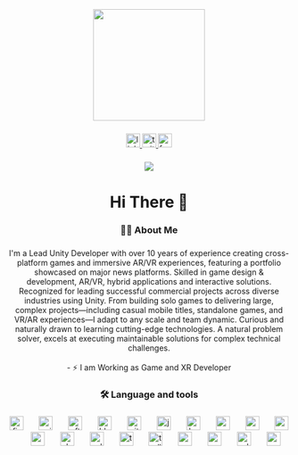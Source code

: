 <div align="center">
  <img height="200" src="https://64.media.tumblr.com/cc4e63aa4626f7ae6a05cbc59d08d9a2/tumblr_mtdwydfu2x1s5jjtzo1_500.gif"  />
</div>

###

<div align="center">
  <a href="https://www.linkedin.com/in/debashis-sarker-a09012102/" target="_blank">
    <img src="https://img.shields.io/static/v1?message=LinkedIn&logo=linkedin&label=&color=0077B5&logoColor=white&labelColor=&style=for-the-badge" height="25" alt="linkedin logo"  />
  </a>
  <a href="https://twitter.com/eye_debashis" target="_blank">
    <img src="https://img.shields.io/static/v1?message=Twitter&logo=twitter&label=&color=1DA1F2&logoColor=white&labelColor=&style=for-the-badge" height="25" alt="twitter logo"  />
  </a>
  <a href="https://www.facebook.com/debashis.skr/" target="_blank">
    <img src="https://img.shields.io/static/v1?message=Facebook&logo=facebook&label=&color=1877F2&logoColor=white&labelColor=&style=for-the-badge" height="25" alt="facebook logo"  />
  </a>
</div>

###

<div align="center">
  <img src="https://visitor-badge.laobi.icu/badge?page_id=debskr.debskr&"  />
</div>

###

<h1 align="center">Hi There 👋</h1>

###

<h3 align="center">👩‍💻  About Me</h3>

###

<p align="center">I'm a Lead Unity Developer with over 10 years of experience creating cross-platform games and immersive AR/VR experiences, featuring a portfolio showcased on major news platforms. Skilled in game design & development, AR/VR, hybrid applications and interactive solutions. Recognized for leading successful commercial projects across diverse industries using Unity. From building solo games to delivering large, complex projects—including casual mobile titles, standalone games, and VR/AR experiences—I adapt to any scale and team dynamic. Curious and naturally drawn to learning cutting-edge technologies. A natural problem solver, excels at executing maintainable solutions for complex technical challenges.<br><br>- ⚡ I am Working as Game and XR Developer</p>

###

<h3 align="center">🛠 Language and tools</h3>

###

<div align="center">
  <img src="https://cdn.jsdelivr.net/gh/devicons/devicon/icons/firebase/firebase-plain-wordmark.svg" height="25" alt="firebase logo"  />
  <img width="20" />
  <img src="https://cdn.jsdelivr.net/gh/devicons/devicon/icons/unity/unity-original.svg" height="25" alt="unity logo"  />
  <img width="20" />
  <img src="https://cdn.jsdelivr.net/gh/devicons/devicon/icons/aftereffects/aftereffects-original.svg" height="25" alt="aftereffects logo"  />
  <img width="20" />
  <img src="https://cdn.jsdelivr.net/gh/devicons/devicon/icons/blender/blender-original.svg" height="25" alt="blender logo"  />
  <img width="20" />
  <img src="https://cdn.jsdelivr.net/gh/devicons/devicon/icons/git/git-original.svg" height="25" alt="git logo"  />
  <img width="20" />
  <img src="https://cdn.jsdelivr.net/gh/devicons/devicon/icons/javascript/javascript-original.svg" height="25" alt="javascript logo"  />
  <img width="20" />
  <img src="https://cdn.jsdelivr.net/gh/devicons/devicon/icons/kaggle/kaggle-original.svg" height="25" alt="kaggle logo"  />
  <img width="20" />
  <img src="https://cdn.jsdelivr.net/gh/devicons/devicon/icons/mysql/mysql-original.svg" height="25" alt="mysql logo"  />
  <img width="20" />
  <img src="https://www.glitchr-studio.com/wp-content/uploads/2016/07/vuforia.png" height="25" alt="vuforia logo"  />
  <img width="20" />
  <img src="https://cdn.iconscout.com/icon/free/png-256/free-google-arcore-2038787-1721677.png" height="25" alt="arcore logo"  />
  <img width="20" />
  <img src="https://60a99bedadae98078522-a9b6cded92292ef3bace063619038eb1.ssl.cf2.rackcdn.com/images_BrandPromos_Oculus_Quest2_oculus_logo1.png" height="25" alt="oculus logo"  />
  <img width="20" />
  <img src="https://cdn.jsdelivr.net/gh/devicons/devicon/icons/slack/slack-original.svg" height="25" alt="slack logo"  />
  <img width="20" />
  <img src="https://cdn.jsdelivr.net/gh/devicons/devicon/icons/sqlite/sqlite-original.svg" height="25" alt="sqlite logo"  />
  <img width="20" />
  <img src="https://cdn.jsdelivr.net/gh/devicons/devicon/icons/tensorflow/tensorflow-original.svg" height="25" alt="tensorflow logo"  />
  <img width="20" />
  <img src="https://cdn.jsdelivr.net/gh/devicons/devicon/icons/trello/trello-plain.svg" height="25" alt="trello logo"  />
  <img width="20" />
  <img src="https://cdn.jsdelivr.net/gh/devicons/devicon/icons/wordpress/wordpress-original.svg" height="25" alt="wordpress logo"  />
  <img width="20" />
  <img src="https://cdn.jsdelivr.net/gh/devicons/devicon/icons/vscode/vscode-original.svg" height="25" alt="vscode logo"  />
  <img width="20" />
  <img src="https://cdn.jsdelivr.net/gh/devicons/devicon/icons/xd/xd-plain.svg" height="25" alt="xd logo"  />
  <img width="20" />
  <img src="https://cdn.iconscout.com/icon/free/png-256/free-csharp-1175240.png" height="25" alt="csharp logo"  />
</div>

###
